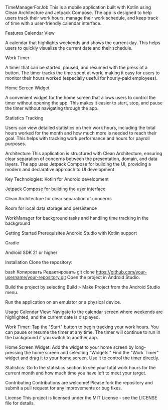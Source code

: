 TimeManagerForJob
This is a mobile application built with Kotlin using Clean Architecture and Jetpack Compose. The app is designed to help users track their work hours, manage their work schedule, and keep track of time with a user-friendly calendar interface.

Features
Calendar View

A calendar that highlights weekends and shows the current day. This helps users to quickly visualize the current date and their schedule.

Work Timer

A timer that can be started, paused, and resumed with the press of a button. The timer tracks the time spent at work, making it easy for users to monitor their hours worked (especially useful for hourly-paid employees).

Home Screen Widget

A convenient widget for the home screen that allows users to control the timer without opening the app. This makes it easier to start, stop, and pause the timer without navigating through the app.

Statistics Tracking

Users can view detailed statistics on their work hours, including the total hours worked for the month and how much more is needed to reach their goal. This helps with tracking work performance and hours for payroll purposes.

Architecture
This application is structured with Clean Architecture, ensuring clear separation of concerns between the presentation, domain, and data layers. The app uses Jetpack Compose for building the UI, providing a modern and declarative approach to UI development.

Key Technologies:
Kotlin for Android development

Jetpack Compose for building the user interface

Clean Architecture for clear separation of concerns

Room for local data storage and persistence

WorkManager for background tasks and handling time tracking in the background

Getting Started
Prerequisites
Android Studio with Kotlin support

Gradle

Android SDK 21 or higher

Installation
Clone the repository:

bash
Копировать
Редактировать
git clone https://github.com/your-username/your-repository.git
Open the project in Android Studio.

Build the project by selecting Build > Make Project from the Android Studio menu.

Run the application on an emulator or a physical device.

Usage
Calendar View: Navigate to the calendar screen where weekends are highlighted, and the current date is displayed.

Work Timer: Tap the "Start" button to begin tracking your work hours. You can pause or resume the timer at any time. The timer will continue to run in the background if you switch to another app.

Home Screen Widget: Add the widget to your home screen by long-pressing the home screen and selecting "Widgets." Find the "Work Timer" widget and drag it to your home screen. Use it to control the timer directly.

Statistics: Go to the statistics section to see your total work hours for the current month and how much time you have left to meet your target.

Contributing
Contributions are welcome! Please fork the repository and submit a pull request for any improvements or bug fixes.

License
This project is licensed under the MIT License - see the LICENSE file for details.
